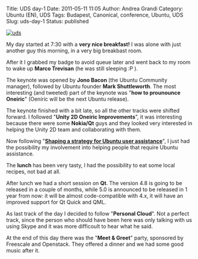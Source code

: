 Title: UDS day-1
Date: 2011-05-11 11:05
Author: Andrea Grandi
Category: Ubuntu (EN), UDS
Tags: Budapest, Canonical, conference, Ubuntu, UDS
Slug: uds-day-1
Status: published

[![uds]({static}/images/2011/05/IMG_0286-300x200.jpg)]()

My day started at 7:30 with a **very nice breakfast!** I was alone with
just another guy this morning, in a very big breakbast room.

After it I grabbed my badge to avoid queue later and went back to my
room to wake up **Marco Trevisan** (he was still sleeping :P ).

The keynote was opened by **Jono Bacon** (the Ubuntu Community manager),
followed by Ubuntu founder **Mark Shuttleworth**. The most interesting
(and tweeted) part of the keynote was "**how to prounounce Oneiric**"
(Oeniric will be the next Ubuntu release).

The keynote finished with a bit late, so all the other tracks were
shifted forward. I followed "**Unity 2D Oneiric Improvements**", it was
interesting because there were some **Nokia/Qt** guys and they looked
very interested in helping the Unity 2D team and collaborating with
them.

Now following "**[Shaping a strategy for Ubuntu user assistance](https://wiki.ubuntu.com/DocumentationTeam/SystemDocumentation/Tasks/Oneiric)**",
I just had the possibility my involvement into helping people that
require Ubuntu assistance.

The **lunch** has been very tasty, I had the possibility to eat some
local recipes, not bad at all.

After lunch we had a short session on **Qt**. The version 4.8 is going
to be released in a couple of months, while 5.0 is announced to be
released in 1 year from now: it will be almost code-compatible with 4.x,
it will have an improved support for Qt Quick and QML.

As last track of the day I decided to follow "**Personal Cloud**". Not a
perfect track, since the person who should have been here was only
talking with us using Skype and it was more difficoult to hear what he
said.

At the end of this day there was the "**Meet & Greet**" party, sponsored
by Freescale and Openstack. They offered a dinner and we had some good
music after it.

